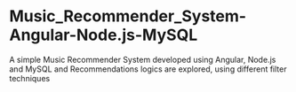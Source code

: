 # Music_Recommender_System-Angular-Node.js-MySQL
A simple Music Recommender System developed using Angular, Node.js and MySQL and Recommendations logics are explored, using different filter techniques

